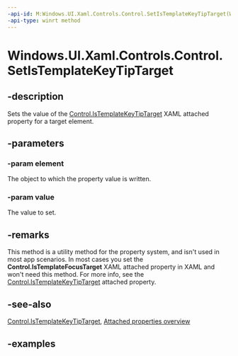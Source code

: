 ```yaml
---
-api-id: M:Windows.UI.Xaml.Controls.Control.SetIsTemplateKeyTipTarget(Windows.UI.Xaml.DependencyObject,System.Boolean)
-api-type: winrt method
---
```


<!-- Method syntax.
public void Control.SetIsTemplateKeyTipTarget(DependencyObject element, Boolean value)
-->

# Windows.UI.Xaml.Controls.Control.SetIsTemplateKeyTipTarget

## -description
Sets the value of the [Control.IsTemplateKeyTipTarget](control_istemplatekeytiptarget.md) XAML attached property for a target element.



## -parameters
### -param element
The object to which the property value is written.

### -param value
The value to set.

## -remarks
This method is a utility method for the property system, and isn't used in most app scenarios. In most cases you set the **Control.IsTemplateFocusTarget** XAML attached property in XAML and won't need this method. For more info, see the [Control.IsTemplateKeyTipTarget](control_istemplatekeytiptarget.md) attached property.

## -see-also

[Control.IsTemplateKeyTipTarget](control_istemplatekeytiptarget.md), [Attached properties overview](/windows/uwp/xaml-platform/attached-properties-overview)

## -examples
